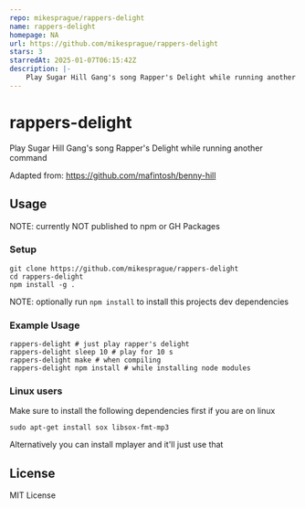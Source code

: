 ```yaml
---
repo: mikesprague/rappers-delight
name: rappers-delight
homepage: NA
url: https://github.com/mikesprague/rappers-delight
stars: 3
starredAt: 2025-01-07T06:15:42Z
description: |-
    Play Sugar Hill Gang's song Rapper's Delight while running another command
---
```


# rappers-delight

Play Sugar Hill Gang's song Rapper's Delight while running another command

Adapted from: https://github.com/mafintosh/benny-hill

## Usage

NOTE: currently NOT published to npm or GH Packages

### Setup

```shell
git clone https://github.com/mikesprague/rappers-delight
cd rappers-delight
npm install -g .
```

NOTE: optionally run `npm install` to install this projects dev dependencies

### Example Usage

```shell
rappers-delight # just play rapper's delight
rappers-delight sleep 10 # play for 10 s
rappers-delight make # when compiling
rappers-delight npm install # while installing node modules
```

### Linux users

Make sure to install the following dependencies first if you are on linux

```shell
sudo apt-get install sox libsox-fmt-mp3
```

Alternatively you can install mplayer and it'll just use that

## License

MIT License

